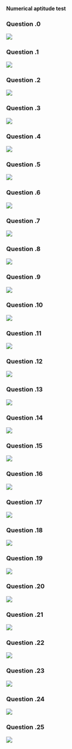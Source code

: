 #### Numerical aptitude test 

### Question .0
![](StaticQuestion/Capture.PNG)
### Question .1
![](StaticQuestion/Capture01.png)
### Question .2
![](StaticQuestion/Capture02.png)
### Question .3
![](StaticQuestion/Capture03.png)
### Question .4
![](StaticQuestion/Capture04.png)
### Question .5
![](StaticQuestion/Capture5.png)
### Question .6
![](StaticQuestion/Capture06.png)
### Question .7
![](StaticQuestion/Capture07.png)
### Question .8
![](StaticQuestion/Capture08.png)
### Question .9
![](StaticQuestion/Capture09.png)
### Question .10
![](StaticQuestion/Capture10.png)
### Question .11
![](StaticQuestion/Capture11.png)
### Question .12
![](StaticQuestion/Capture12.png)
### Question .13
![](StaticQuestion/Capture13.png)
### Question .14
![](StaticQuestion/Capture14.png)
### Question .15
![](StaticQuestion/Capture15.png)
### Question .16
![](StaticQuestion/Capture16.png)
### Question .17
![](StaticQuestion/Capture17.png)
### Question .18
![](StaticQuestion/Capture18.png)
### Question .19
![](StaticQuestion/Capture19.png)
### Question .20
![](StaticQuestion/Capture20.png)
### Question .21
![](StaticQuestion/Capture21.png)
### Question .22
![](StaticQuestion/Capture22.png)
### Question .23
![](StaticQuestion/Capture23.png)
### Question .24
![](StaticQuestion/Capture24.png)
### Question .25
![](StaticQuestion/Capture25.png)
